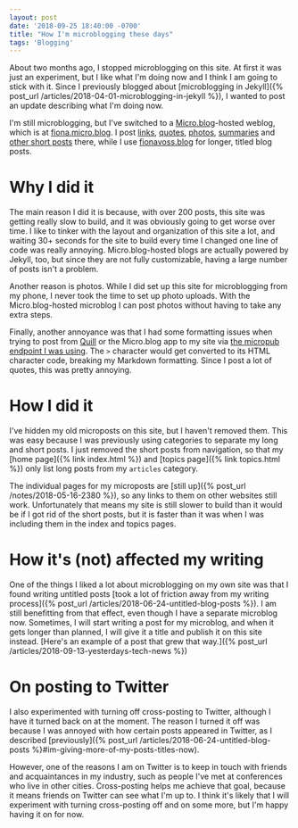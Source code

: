 ```yaml
---
layout: post
date: '2018-09-25 18:40:00 -0700'
title: "How I'm microblogging these days"
tags: 'Blogging'
---
```

About two months ago, I stopped microblogging on this site. At first it was just an experiment, but I like what I'm doing now and I think I am going to stick with it. Since I previously blogged about [microblogging in Jekyll]({% post_url /articles/2018-04-01-microblogging-in-jekyll %}), I wanted to post an update describing what I'm doing now.

I'm still microblogging, but I've switched to a [Micro.blog](https://micro.blog/)-hosted weblog, which is at [fiona.micro.blog](http://fiona.micro.blog/). I post [links](http://fiona.micro.blog/2018/09/21/in-which-a.html), [quotes](https://fiona.micro.blog/2018/08/27/as-they-say.html), [photos](http://fiona.micro.blog/2018/09/02/when-the-strange.html), [summaries](https://fiona.micro.blog/2018/08/19/how-should-managers.html) and [other short posts](http://fiona.micro.blog/2018/09/20/my-data-structures.html) there, while I use [fionavoss.blog](http://fionavoss.blog) for longer, titled blog posts.

# Why I did it

The main reason I did it is because, with over 200 posts, this site was getting really slow to build, and it was obviously going to get worse over time. I like to tinker with the layout and organization of this site a lot, and waiting 30+ seconds for the site to build every time I changed one line of code was really annoying. Micro.blog-hosted blogs are actually powered by Jekyll, too, but since they are not fully customizable, having a large number of posts isn't a problem.

Another reason is photos. While I did set up this site for microblogging from my phone, I never took the time to set up photo uploads. With the Micro.blog-hosted microblog I can post photos without having to take any extra steps.

Finally, another annoyance was that I had some formatting issues when trying to post from [Quill](https://quill.p3k.io/) or the Micro.blog app to my site via [the micropub endpoint I was using](https://github.com/voxpelli/webpage-micropub-to-github). The `>` character would get converted to its HTML character code, breaking my Markdown formatting. Since I post a lot of quotes, this was pretty annoying.

# How I did it

I've hidden my old microposts on this site, but I haven't removed them. This was easy because I was previously using categories to separate my long and short posts. I just removed the short posts from navigation, so that my [home page]({% link index.html %}) and [topics page]({% link topics.html %}) only list long posts from my `articles` category.

The individual pages for my microposts are [still up]({% post_url /notes/2018-05-16-2380 %}), so any links to them on other websites still work. Unfortunately that means my site is still slower to build than it would be if I got rid of the short posts, but it is faster than it was when I was including them in the index and topics pages.

# How it's (not) affected my writing

One of the things I liked a lot about microblogging on my own site was that I found writing untitled posts [took a lot of friction away from my writing process]({% post_url /articles/2018-06-24-untitled-blog-posts %}). I am still benefitting from that effect, even though I have a separate microblog now. Sometimes, I will start writing a post for my microblog, and when it gets longer than planned, I will give it a title and publish it on this site instead. [Here's an example of a post that grew that way.]({% post_url /articles/2018-09-13-yesterdays-tech-news %})

# On posting to Twitter

I also experimented with turning off cross-posting to Twitter, although I have it turned back on at the moment. The reason I turned it off was because I was annoyed with how certain posts appeared in Twitter, as I described [previously]({% post_url /articles/2018-06-24-untitled-blog-posts %}#im-giving-more-of-my-posts-titles-now).

However, one of the reasons I am on Twitter is to keep in touch with friends and acquaintances in my industry, such as people I've met at conferences who live in other cities. Cross-posting helps me achieve that goal, because it means friends on Twitter can see what I'm up to. I think it's likely that I will experiment with turning cross-posting off and on some more, but I'm happy having it on for now.
